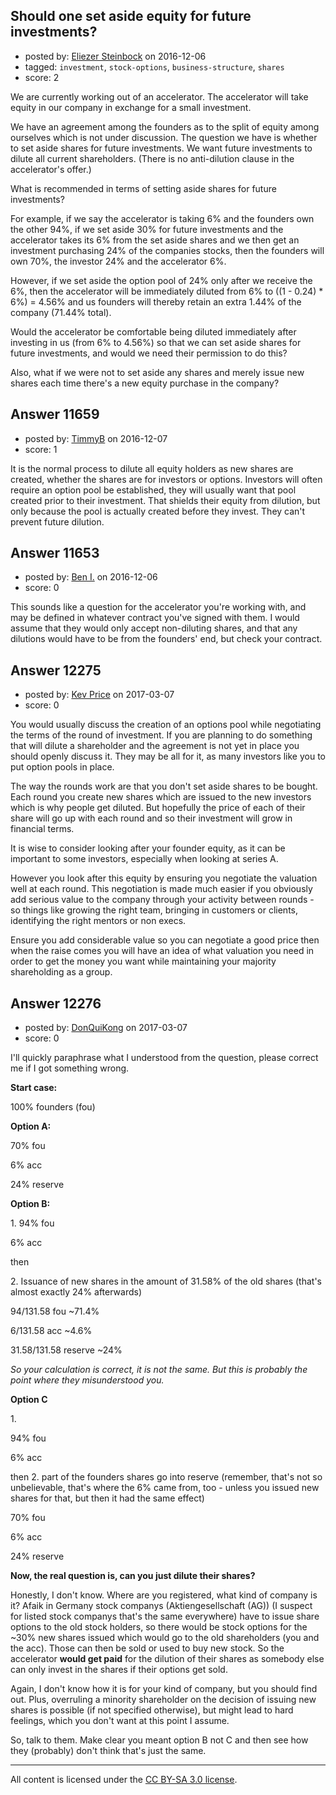 ## Should one set aside equity for future investments?

- posted by: [Eliezer Steinbock](https://stackexchange.com/users/3072468/eliezer-steinbock) on 2016-12-06
- tagged: `investment`, `stock-options`, `business-structure`, `shares`
- score: 2

<p>We are currently working out of an accelerator. The accelerator will take equity in our company in exchange for a small investment.</p>

<p>We have an agreement among the founders as to the split of equity among ourselves which is not under discussion. The question we have is whether to set aside shares for future investments. We want future investments to dilute all current shareholders. (There is no anti-dilution clause in the accelerator's offer.)</p>

<p>What is recommended in terms of setting aside shares for future investments?</p>

<p>For example, if we say the accelerator is taking 6% and the founders own the other 94%, if we set aside 30% for future investments and the accelerator takes its 6% from the set aside shares and we then get an investment purchasing 24% of the companies stocks, then the founders will own 70%, the investor 24% and the accelerator 6%.</p>

<p>However, if we set aside the option pool of 24% only after we receive the 6%, then the accelerator will be immediately diluted from 6% to ((1 - 0.24) * 6%) = 4.56% and us founders will thereby retain an extra 1.44% of the company (71.44% total).</p>

<p>Would the accelerator be comfortable being diluted immediately after investing in us (from 6% to 4.56%) so that we can set aside shares for future investments, and would we need their permission to do this?</p>

<p>Also, what if we were not to set aside any shares and merely issue new shares each time there's a new equity purchase in the company?</p>



## Answer 11659

- posted by: [TimmyB](https://stackexchange.com/users/8782762/timmyb) on 2016-12-07
- score: 1

<p>It is the normal process to dilute all equity holders as new shares are created, whether the shares are for investors or options.  Investors will often require an option pool be established, they will usually want that pool created prior to their investment.  That shields their equity from dilution, but only because the pool is actually created before they invest.  They can't prevent future dilution.  </p>



## Answer 11653

- posted by: [Ben I.](https://stackexchange.com/users/5187045/ben-i) on 2016-12-06
- score: 0

<p>This sounds like a question for the accelerator you're working with, and may be defined in whatever contract you've signed with them.  I would assume that they would only accept non-diluting shares, and that any dilutions would have to be from the founders' end, but check your contract.</p>



## Answer 12275

- posted by: [Kev Price](https://stackexchange.com/users/1109274/kev-price) on 2017-03-07
- score: 0

<p>You would usually discuss the creation of an options pool while negotiating the terms of the round of investment. If you are planning to do something that will dilute a shareholder and the agreement is not yet in place you should openly discuss it. They may be all for it, as many investors like you to put option pools in place.</p>

<p>The way the rounds work are that you don't set aside shares to be bought. Each round you create new shares which are issued to the new investors which is why people get diluted. But hopefully the price of each of their share will go up with each round and so their investment will grow in financial terms.</p>

<p>It is wise to consider looking after your founder equity, as it can be important to some investors, especially when looking at series A. </p>

<p>However you look after this equity by ensuring you negotiate the valuation well at each round. This negotiation is made much easier if you obviously add serious value to the company through your activity between rounds - so things like growing the right team, bringing in customers or clients, identifying the right mentors or non execs. </p>

<p>Ensure you add considerable value so you can negotiate a good price then when the raise comes you will  have an idea of what valuation you need in order to get the money you want while maintaining your majority shareholding as a group.</p>



## Answer 12276

- posted by: [DonQuiKong](https://stackexchange.com/users/9739821/donquikong) on 2017-03-07
- score: 0

<p>I'll quickly paraphrase what I understood from the question, please correct me if I got something wrong.</p>

<p><strong>Start case:</strong></p>

<p>100% founders (fou)</p>

<p><strong>Option A:</strong></p>

<p>70% fou</p>

<p>6% acc</p>

<p>24% reserve</p>

<p><strong>Option B:</strong></p>

<p>1.
94% fou</p>

<p>6% acc</p>

<p>then</p>

<p>2.
Issuance of new shares in the amount of 31.58% of the old shares (that's almost exactly 24% afterwards)</p>

<p>94/131.58 fou ~71.4%</p>

<p>6/131.58 acc ~4.6%</p>

<p>31.58/131.58 reserve ~24%</p>

<p><em>So your calculation is correct, it is not the same. But this is probably the point where they misunderstood you.</em></p>

<p><strong>Option C</strong></p>

<p>1.</p>

<p>94% fou</p>

<p>6% acc</p>

<p>then 2. part of the founders shares go into reserve (remember, that's not so unbelievable, that's where the 6% came from, too - unless you issued new shares for that, but then it had the same effect)</p>

<p>70% fou</p>

<p>6% acc</p>

<p>24% reserve</p>

<p><strong>Now, the real question is, can you just dilute their shares?</strong></p>

<p>Honestly, I don't know. Where are you registered, what kind of company is it? Afaik in Germany stock companys (Aktiengesellschaft (AG)) (I suspect for listed stock companys that's the same everywhere) have to issue share options to the old stock holders, so there would be stock options for the ~30% new shares issued which would go to the old shareholders (you and the acc). Those can then be sold or used to buy new stock. So the accelerator <strong>would get paid</strong> for the dilution of their shares as somebody else can only invest in the shares if their options get sold.</p>

<p>Again, I don't know how it is for your kind of company, but you should find out. Plus, overruling a minority shareholder on the decision of issuing new shares is possible (if not specified otherwise), but might lead to hard feelings, which you don't want at this point I assume.</p>

<p>So, talk to them. Make clear you meant option B not C and then see how they (probably) don't think that's just the same.</p>




---

All content is licensed under the [CC BY-SA 3.0 license](https://creativecommons.org/licenses/by-sa/3.0/).

